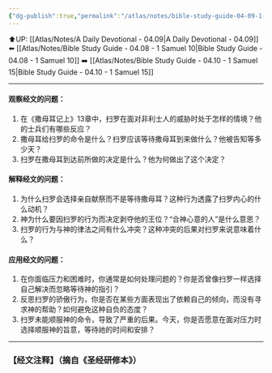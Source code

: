 ```yaml
---
{"dg-publish":true,"permalink":"/atlas/notes/bible-study-guide-04-09-1-samuel-13/"}
---
```


⬆️UP: [[Atlas/Notes/A Daily Devotional - 04.09\|A Daily Devotional - 04.09]]
⬅️ [[Atlas/Notes/Bible Study Guide - 04.08 - 1 Samuel 10\|Bible Study Guide - 04.08 - 1 Samuel 10]]
➡️ [[Atlas/Notes/Bible Study Guide - 04.10 - 1 Samuel 15\|Bible Study Guide - 04.10 - 1 Samuel 15]] 

---

#### 观察经文的问题：

1. 在《撒母耳记上》13章中，扫罗在面对非利士人的威胁时处于怎样的情境？他的士兵们有哪些反应？
2. 撒母耳给扫罗的命令是什么？扫罗应该等待撒母耳到来做什么？他被告知等多少天？
3. 扫罗在撒母耳到达前所做的决定是什么？他为何做出了这个决定？

#### 解释经文的问题：

1. 为什么扫罗会选择亲自献祭而不是等待撒母耳？这种行为透露了扫罗内心的什么动机？
2. 神为什么要因扫罗的行为而决定剥夺他的王位？“合神心意的人”是什么意思？
3. ⁠扫罗的行为与神的律法之间有什么冲突？这种冲突的后果对扫罗来说意味着什么？

#### 应用经文的问题：

1. 在你面临压力和困难时，你通常是如何处理问题的？你是否曾像扫罗一样选择自己解决而忽略等待神的指引？
2. 反思扫罗的骄傲行为，你是否在某些方面表现出了依赖自己的倾向，而没有寻求神的帮助？如何避免这种自负的态度？
3. ⁠扫罗未能顺服神的命令，导致了严重的后果。今天，你是否愿意在面对压力时选择顺服神的旨意，等待祂的时间和安排？



---
### 【经文注释】（摘自《圣经研修本》）
